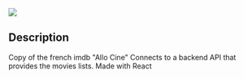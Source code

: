![](demo/demo.gif)

## Description

Copy of the french imdb "Allo Cine"
Connects to a backend API that provides the movies lists.
Made with React
